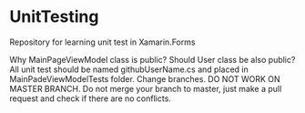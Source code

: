 # UnitTesting
Repository for learning unit test in Xamarin.Forms

Why MainPageViewModel class is public? Should User class be also public?
All unit test should be named githubUserName.cs and placed in MainPadeViewModelTests folder.
Change branches. DO NOT WORK ON MASTER BRANCH. Do not merge your branch to master, just make a pull request and check if there are no conflicts.
